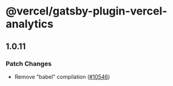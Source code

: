# @vercel/gatsby-plugin-vercel-analytics

## 1.0.11

### Patch Changes

- Remove "babel" compilation ([#10546](https://github.com/khulnasoft/devkit/pull/10546))
